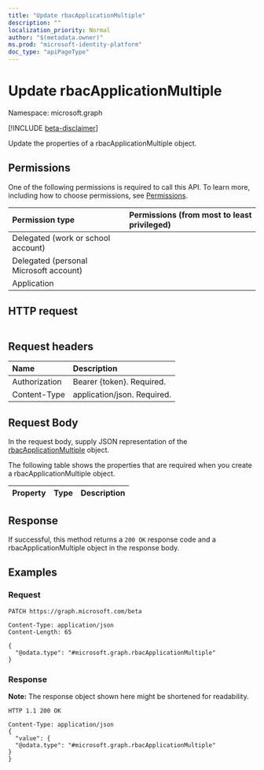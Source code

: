 ```yaml
---
title: "Update rbacApplicationMultiple"
description: ""
localization_priority: Normal
author: "$(metadata.owner)"
ms.prod: "microsoft-identity-platform"
doc_type: "apiPageType"
---
```


# Update rbacApplicationMultiple

Namespace: microsoft.graph

[!INCLUDE [beta-disclaimer](../../includes/beta-disclaimer.md)]

Update the properties of a rbacApplicationMultiple object.

## Permissions

One of the following permissions is required to call this API. To learn more, including how to choose permissions, see [Permissions](/graph/permissions-reference).

| Permission type                        | Permissions (from most to least privileged) |
| :------------------------------------- | :------------------------------------------ |
| Delegated (work or school account)     |                                             |
| Delegated (personal Microsoft account) |                                             |
| Application                            |                                             |

## HTTP request

<!-- {
  "blockType": "ignored"
}
-->

```http

```

## Request headers

| Name          | Description                 |
| :------------ | :-------------------------- |
| Authorization | Bearer {token}. Required.   |
| Content-Type  | application/json. Required. |

## Request Body

In the request body, supply JSON representation of the [rbacApplicationMultiple](../resources/-rbacapplicationmultiple.md) object.

<!-- Actions and Functions -->

<!-- CRUD Methods -->

The following table shows the properties that are required when you create a rbacApplicationMultiple object.

| Property | Type | Description |
| :------- | :--- | :---------- |

## Response

If successful, this method returns a `200 OK` response code and a rbacApplicationMultiple object in the response body.

## Examples

### Request

<!-- {
  "blockType": "request",
  "name": "update_rbacapplicationmultiple"
}
-->

```http
PATCH https://graph.microsoft.com/beta

Content-Type: application/json
Content-Length: 65

{
  "@odata.type": "#microsoft.graph.rbacApplicationMultiple"
}

```

### Response

**Note:** The response object shown here might be shortened for readability.

<!-- {
  "blockType": "response",
  "truncated": true,
  "@odata.type": "Microsoft.EnterpriseRbac.rbacApplicationMultiple"
}
-->

```http
HTTP 1.1 200 OK

Content-Type: application/json
{
  "value": {
  "@odata.type": "#microsoft.graph.rbacApplicationMultiple"
}
}

```
